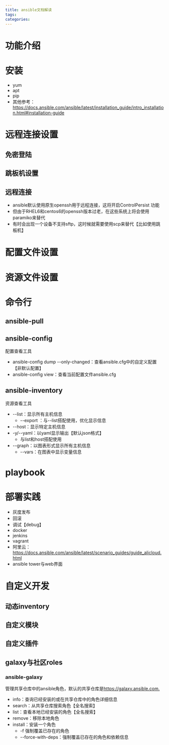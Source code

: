 ```yaml
---
title: ansible文档解读
tags:
categories:
---
```

# 功能介绍

# 安装
* yum
* apt
* pip
* 其他参考：<https://docs.ansible.com/ansible/latest/installation_guide/intro_installation.html#installation-guide>

# 远程连接设置
## 免密登陆
## 跳板机设置

## 远程连接
* ansible默认使用原生openssh用于远程连接，这将开启ControlPersist 功能
* 但由于RHEL6和centos6的openssh版本过老，在这些系统上将会使用paramiko来替代
* 有时会出现一个设备不支持sftp，这时候就需要使用scp来替代【比如使用跳板机】

# 配置文件设置

# 资源文件设置

# 命令行
## ansible-pull
## ansible-config
配置查看工具

* ansible-config dump --only-changed：查看ansible.cfg中的自定义配置【非默认配置】
* ansible-config view：查看当前配置文件ansible.cfg

## ansible-inventory
资源查看工具

* --list：显示所有主机信息
    - --export ：与--list搭配使用，优化显示信息
* --host：显示特定主机信息
* -y/--yaml：以yaml显示输出【默认json格式】
    - 与list和host搭配使用
* --graph：以图表形式显示所有主机信息
    - --vars：在图表中显示变量信息

# playbook

# 部署实践
* 灰度发布
* 回滚
* 调试【debug】
* docker
* jenkins
* vagrant
* 阿里云：<https://docs.ansible.com/ansible/latest/scenario_guides/guide_alicloud.html>
* ansible tower与web界面

# 自定义开发
## 动态inventory
## 自定义模块
## 自定义插件
## galaxy与社区roles
### ansible-galaxy
管理共享仓库中的ansible角色，默认的共享仓库是<https://galaxy.ansible.com.>

* info：查询已经安装的或在共享仓库中的角色详细信息
* search：从共享仓库搜索角色【全名搜索】
* list：查看本地已经安装的角色【全名搜索】
* remove：移除本地角色
* install：安装一个角色
    - -f 强制覆盖已存在的角色
    - --force-with-deps：强制覆盖已存在的角色和依赖信息

